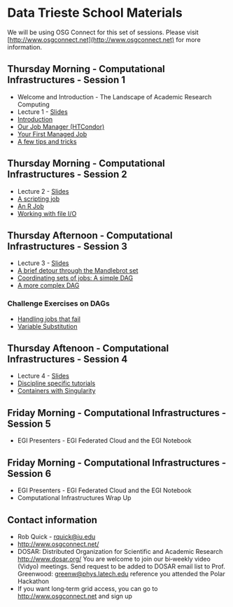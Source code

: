 # Data Trieste School Materials

We will be using OSG Connect for this set of sessions. Please visit [http://www.osgconnect.net](http://www.osgconnect.net) for more information.

## Thursday Morning - Computational Infrastructures - Session 1

   * Welcome and Introduction - The Landscape of Academic Research Computing
   * Lecture 1 - [Slides](https://github.com/opensciencegrid/dosar/blob/master/docs/DataTrieste2018/RDA-Lecture1-Trieste-2018.pdf)
   * [Introduction](https://github.com/opensciencegrid/dosar/blob/master/docs/DataTrieste2018/01-Introduction.md) 
   * [Our Job Manager (HTCondor)](https://github.com/opensciencegrid/dosar/blob/master/docs/DataTrieste2018/02-OurJobManager.md)
   * [Your First Managed Job](https://github.com/opensciencegrid/dosar/blob/master/docs/DataTrieste2018/03-FirstManagedJob.md)
   * [A few tips and tricks](https://github.com/opensciencegrid/dosar/blob/master/docs/DataTrieste2018/04-TipsandTricks.md)
   
## Thursday Morning - Computational Infrastructures - Session 2

   * Lecture 2 - [Slides](https://github.com/opensciencegrid/dosar/blob/master/docs/DataTrieste2018/RDA-Lecture2-Trieste-2018.pdf)
   * [A scripting job](https://github.com/opensciencegrid/dosar/blob/master/docs/DataTrieste2018/05-ScriptingJob.md)
   * [An R Job](https://github.com/opensciencegrid/dosar/blob/master/docs/DataTrieste2018/06-RJob.md)
   * [Working with file I/O](https://github.com/opensciencegrid/dosar/blob/master/docs/DataTrieste2018/07-WorkingwithFiles.md)
   
## Thursday Afternoon - Computational Infrastructures - Session 3

   * Lecture 3 - [Slides](https://github.com/opensciencegrid/dosar/blob/master/docs/DataTrieste2018/RDA-Lecture3-Trieste-2018.pdf)
   * [A brief detour through the Mandlebrot set](https://github.com/opensciencegrid/dosar/blob/master/docs/DataTrieste2018/08-Mandlebrot.md)
   * [Coordinating sets of jobs: A simple DAG](https://github.com/opensciencegrid/dosar/blob/master/docs/DataTrieste2018/09-SimpleDAG.md)
   * [A more complex DAG](https://github.com/opensciencegrid/dosar/blob/master/docs/DataTrieste2018/10-ComplexDAG.md)
   
### Challenge Exercises on DAGs

   * [Handling jobs that fail](https://github.com/opensciencegrid/dosar/blob/master/docs/DataTrieste2018/11-HandlingFailure.md)
   * [Variable Substitution](https://github.com/opensciencegrid/dosar/blob/master/docs/DataTrieste2018/12-VariableSubstitution.md)
   
## Thursday Aftenoon - Computational Infrastructures - Session 4

   * Lecture 4 - [Slides](https://github.com/opensciencegrid/dosar/blob/master/docs/DataTrieste2018/RDA-Lecture1-Trieste-2018.pdf)
   * [Discipline specific tutorials](https://github.com/opensciencegrid/dosar/blob/master/docs/DataTrieste2018/13-DisciplineTutorials.md)
   * [Containers with Singularity](https://github.com/opensciencegrid/dosar/blob/master/docs/DataTrieste2018/14-Containers.md)
   
## Friday Morning - Computational Infrastructures - Session 5
   * EGI Presenters - EGI Federated Cloud and the EGI Notebook

## Friday Morning - Computational Infrastructures - Session 6
   * EGI Presenters - EGI Federated Cloud and the EGI Notebook
   * Computational Infrastructures Wrap Up
   
## Contact information

   * Rob Quick - rquick@iu.edu
   * http://www.osgconnect.net/
   * DOSAR: Distributed Organization for Scientific and Academic Research http://www.dosar.org/ You are welcome to join our bi‐weekly video (Vidyo) meetings. Send request to be added to DOSAR email list to Prof. Greenwood: greenw@phys.latech.edu reference you attended the Polar Hackathon
   * If you want long‐term grid access, you can go to http://www.osgconnect.net and sign up


